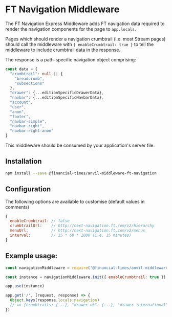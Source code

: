 # FT Navigation Middleware

The FT Navigation Express Middleware adds FT navigation data required to render the navigation components for the page to `app.locals`.

Pages which should render a navigation crumbtrail (i.e. most Stream pages) should call the middleware with `{ enableCrumbtrail: true }` to tell the middleware to include crumbtrail data in the response.

The response is a path-specific navigation object comprising:

```ts
const data = {
  "crumbtrail": null || {
    "breadcrumb",  
    "subsections"
  },
  "drawer": {...editionSpecificDrawerData},
  "navbar": {...editionSpecificNavbarData},
  "account",
  "user",
  "anon",
  "footer",
  "navbar-simple",
  "navbar-right",
  "navbar-right-anon"
}
```

This middleware should be consumed by your application's server file.


## Installation
```bash
npm install --save @financial-times/anvil-middleware-ft-navigation
```

## Configuration

The following options are available to customise (default values in comments)

```js
{ 
  enableCrumbtrail: // false
  crumbtrailUrl:    // http://next-navigation.ft.com/v2/hierarchy
  menuUrl:          // http://next-navigation.ft.com/v2/menus
  interval:         // 15 * 60 * 1000 (i.e. 15 minutes)
}
```

## Example usage:
```js
const navigationMiddleware = require('@financial-times/anvil-middleware-ft-navigation')

const instance = navigationMiddleware.init({ enableCrumbtrail: true })

app.use(instance)

app.get('/', (request, response) => {
  Object.keys(response.locals.navigation)
  // => {crumbtrails: {...}, "drawer-uk": {...}, "drawer-international": {...}, ...}
})
```
